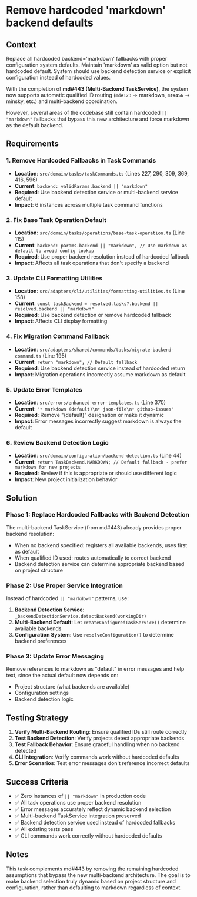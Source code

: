 # Remove hardcoded 'markdown' backend defaults

## Context

Replace all hardcoded backend='markdown' fallbacks with proper configuration system defaults. Maintain 'markdown' as valid option but not hardcoded default. System should use backend detection service or explicit configuration instead of hardcoded values.

With the completion of **md#443 (Multi-Backend TaskService)**, the system now supports automatic qualified ID routing (`md#123` → markdown, `mt#456` → minsky, etc.) and multi-backend coordination.

However, several areas of the codebase still contain hardcoded `|| "markdown"` fallbacks that bypass this new architecture and force markdown as the default backend.

## Requirements

### 1. **Remove Hardcoded Fallbacks in Task Commands**
- **Location**: `src/domain/tasks/taskCommands.ts` (Lines 227, 290, 309, 369, 416, 596)
- **Current**: `backend: validParams.backend || "markdown"`
- **Required**: Use backend detection service or multi-backend service default
- **Impact**: 6 instances across multiple task command functions

### 2. **Fix Base Task Operation Default**
- **Location**: `src/domain/tasks/operations/base-task-operation.ts` (Line 115)
- **Current**: `backend: params.backend || "markdown", // Use markdown as default to avoid config lookup`
- **Required**: Use proper backend resolution instead of hardcoded fallback
- **Impact**: Affects all task operations that don't specify a backend

### 3. **Update CLI Formatting Utilities**
- **Location**: `src/adapters/cli/utilities/formatting-utilities.ts` (Line 158)
- **Current**: `const taskBackend = resolved.tasks?.backend || resolved.backend || "markdown"`
- **Required**: Use backend detection or remove hardcoded fallback
- **Impact**: Affects CLI display formatting

### 4. **Fix Migration Command Fallback**
- **Location**: `src/adapters/shared/commands/tasks/migrate-backend-command.ts` (Line 195)
- **Current**: `return "markdown"; // Default fallback`
- **Required**: Use backend detection service instead of hardcoded return
- **Impact**: Migration operations incorrectly assume markdown as default

### 5. **Update Error Templates**
- **Location**: `src/errors/enhanced-error-templates.ts` (Line 370)
- **Current**: `"• markdown (default)\n• json-file\n• github-issues"`
- **Required**: Remove "(default)" designation or make it dynamic
- **Impact**: Error messages incorrectly suggest markdown is always the default

### 6. **Review Backend Detection Logic**
- **Location**: `src/domain/configuration/backend-detection.ts` (Line 44)
- **Current**: `return TaskBackend.MARKDOWN; // Default fallback - prefer markdown for new projects`
- **Required**: Review if this is appropriate or should use different logic
- **Impact**: New project initialization behavior

## Solution

### **Phase 1: Replace Hardcoded Fallbacks with Backend Detection**

The multi-backend TaskService (from md#443) already provides proper backend resolution:
- When no backend specified: registers all available backends, uses first as default
- When qualified ID used: routes automatically to correct backend
- Backend detection service can determine appropriate backend based on project structure

### **Phase 2: Use Proper Service Integration**

Instead of hardcoded `|| "markdown"` patterns, use:
1. **Backend Detection Service**: `_backendDetectionService.detectBackend(workingDir)`
2. **Multi-Backend Default**: Let `createConfiguredTaskService()` determine available backends
3. **Configuration System**: Use `resolveConfiguration()` to determine backend preferences

### **Phase 3: Update Error Messaging**

Remove references to markdown as "default" in error messages and help text, since the actual default now depends on:
- Project structure (what backends are available)
- Configuration settings
- Backend detection logic

## Testing Strategy

1. **Verify Multi-Backend Routing**: Ensure qualified IDs still route correctly
2. **Test Backend Detection**: Verify projects detect appropriate backends
3. **Test Fallback Behavior**: Ensure graceful handling when no backend detected
4. **CLI Integration**: Verify commands work without hardcoded defaults
5. **Error Scenarios**: Test error messages don't reference incorrect defaults

## Success Criteria

- ✅ Zero instances of `|| "markdown"` in production code
- ✅ All task operations use proper backend resolution
- ✅ Error messages accurately reflect dynamic backend selection
- ✅ Multi-backend TaskService integration preserved
- ✅ Backend detection service used instead of hardcoded fallbacks
- ✅ All existing tests pass
- ✅ CLI commands work correctly without hardcoded defaults

## Notes

This task complements md#443 by removing the remaining hardcoded assumptions that bypass the new multi-backend architecture. The goal is to make backend selection truly dynamic based on project structure and configuration, rather than defaulting to markdown regardless of context.
